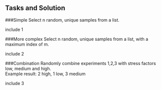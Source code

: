 Tasks and Solution
------------------
###Simple
Select n random, unique samples from a list.

include 1

###More complex
Select n random, unique samples from a list, with a maximum index of m.

include 2

###Combination
Randomly combine experiments 1,2,3 with stress factors low, medium and high.  
Example result: 2 high, 1 low, 3 medium

include 3